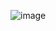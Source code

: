 ![image](https://github.com/RushiVishwesh/Udemy-Certificate-DevOps-Beginners-to-advance/assets/129622241/2463e82a-c6fa-4ef8-b132-604fafa74292)
